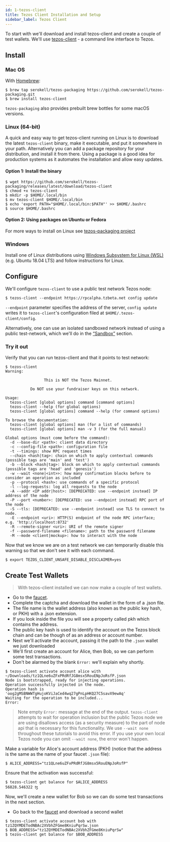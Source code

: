 ```yaml
---
id: 1-tezos-client
title: Tezos Client Installation and Setup
sidebar_label: Tezos Client
---
```


To start with we'll download and install tezos-client and create a couple of
test wallets. We'll use
[tezos-client](https://tezos.gitlab.io/api/cli-commands.html) - a command line
interface to Tezos.

## Install

### Mac OS

With [Homebrew](https://brew.sh):

```shell
$ brew tap serokell/tezos-packaging https://github.com/serokell/tezos-packaging.git
$ brew install tezos-client
```

`tezos-packaging` also provides prebuilt brew bottles for some macOS versions.

### Linux (64-bit)

A quick and easy way to get tezos-client running on Linux is to download the
latest `tezos-client` binary, make it executable, and put it somewhere in your
path. Alternatively you can add a package repository for your distribution, and
install it from there. Using a package is a good idea for production systems as
it automates the installation and allow easy updates.


#### Option 1:  Install the binary

```shell
$ wget https://github.com/serokell/tezos-packaging/releases/latest/download/tezos-client
$ chmod +x tezos-client
$ mkdir -p $HOME/.local/bin
$ mv tezos-client $HOME/.local/bin
$ echo 'export PATH="$HOME/.local/bin:$PATH"' >> $HOME/.bashrc
$ source $HOME/.bashrc
```

#### Option 2:  Using packages on Ubuntu or Fedora
For more ways to install on Linux see [tezos-packaging
project](https://github.com/serokell/tezos-packaging)

### Windows

Install one of Linux distributions using  [Windows Subsystem for Linux
(WSL)](https://docs.microsoft.com/en-us/windows/wsl/about) (e.g. Ubuntu 18.04
LTS) and follow instructions for Linux.

## Configure

We'll configure `tezos-client` to use a public test network Tezos node:


```shell
$ tezos-client --endpoint https://rpcalpha.tzbeta.net config update
```

`--endpoint` parameter specifies the address of the server,
`config update` writes it to `tezos-client`'s configuration filed at
`$HOME/.tezos-client/config`.

[//]: # ( TODO: In the interests of keeping things simple, I'd suggest leaving
the following option out at this early stage. - IAN )

Alternatively, one can use an isolated sandboxed network instead of using a
public test-network, which we'll do in the [“Sandbox”](/docs/setup/2-sandbox)
section.

### Try it out
Verify that you can run tezos-client and that it points to test
network:

```
$ tezos-client
Warning:

                 This is NOT the Tezos Mainnet.

           Do NOT use your fundraiser keys on this network.

Usage:
  tezos-client [global options] command [command options]
  tezos-client --help (for global options)
  tezos-client [global options] command --help (for command options)

To browse the documentation:
  tezos-client [global options] man (for a list of commands)
  tezos-client [global options] man -v 3 (for the full manual)

Global options (must come before the command):
  -d --base-dir <path>: client data directory
  -c --config-file <path>: configuration file
  -t --timings: show RPC request times
  --chain <hash|tag>: chain on which to apply contextual commands (possible tags are 'main' and 'test')
  -b --block <hash|tag>: block on which to apply contextual commands (possible tags are 'head' and 'genesis')
  -w --wait <none|<int>>: how many confirmation blocks before to consider an operation as included
  -p --protocol <hash>: use commands of a specific protocol
  -l --log-requests: log all requests to the node
  -A --addr <IP addr|host>: [DEPRECATED: use --endpoint instead] IP address of the node
  -P --port <number>: [DEPRECATED: use --endpoint instead] RPC port of the node
  -S --tls: [DEPRECATED: use --endpoint instead] use TLS to connect to node.
  -E --endpoint <uri>: HTTP(S) endpoint of the node RPC interface; e.g. 'http://localhost:8732'
  -R --remote-signer <uri>: URI of the remote signer
  -f --password-filename <filename>: path to the password filename
  -M --mode <client|mockup>: how to interact with the node
  ```

Now that we know we are on a test network we can temporarily disable this
warning so that we don't see it with each command.

```shell
$ export TEZOS_CLIENT_UNSAFE_DISABLE_DISCLAIMER=yes
```

## Create Test Wallets

> With tezos-client installed we can now make a couple of test wallets.

- Go to the [faucet](https://faucet.tzalpha.net/).
- Complete the captcha and download the wallet in the form of a .json file.
- The file name is the wallet address (also known as the public key hash, or
  PKH) with a .json extension.
- If you look inside the file you will see a property called pkh which contains the address.
- The public key hash is used to identify the account on the Tezos block chain
  and can be though of as an address or account number.
- Next we'll activate the account, passing it the path to the `.json` wallet we
  just downloaded
- We'll first create an account for Alice, then Bob, so we can perform some test
  transactions.
- Don't be alarmed by the blank `Error:` we'll explain why shortly.

```shell
$ tezos-client activate account alice with ~/Downloads/tz1QLne6uZFxPRdRfJG8msx5RouENpJoRsfP.json
Node is bootstrapped, ready for injecting operations.
Operation successfully injected in the node.
Operation hash is 'oog2gMSBNWWTgHujoKViJaCed4wq27gPnLpHKQ27C5savX9ewAq'
Waiting for the operation to be included...
Error:

```

> Note empty `Error:` message at the end of the output. `tezos-client` attempts
> to wait for operation inclusion but the public Tezos node we are using
> disallows access (as a security measure) to the part of node api that is
> necessary for this functionality. We use `--wait none` throughout these
> tutorials to avoid this error. If you use your own local Tezos node you can
> omit `--wait none`, the error won't happen.

Make a variable for Alice's account address  (PKH) (notice that the address
is the same as the name of your faucet `.json` file):

```shell
$ ALICE_ADDRESS="tz1QLne6uZFxPRdRfJG8msx5RouENpJoRsfP"
```

Ensure that the activation was successful:

```shell
$ tezos-client get balance for $ALICE_ADDRESS
56828.546322 ꜩ
```

Now, we'll create a new wallet for Bob so we can do some test transactions in
the next section.

- Go back to the [faucet](https://faucet.tzalpha.net/) and download a second wallet
```shell
$ tezos-client activate account bob with tz1ZQYMDETodNBAc2XVbhZFGme8KniuPqrSw.json
$ BOB_ADDRESS="tz1ZQYMDETodNBAc2XVbhZFGme8KniuPqrSw"
$ tezos-client get balance for $BOB_ADDRESS
```
